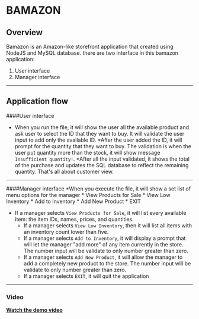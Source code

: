 # BAMAZON

## Overview
Bamazon is an Amazon-like storefront application that created using NodeJS and MySQL database.
there are two interface in this bamazon application:
1.  User interface
2.  Manager interface
- - -
## Application flow

####User interface
* When you run the file, it will show the user all the available product and ask user to select the ID that they want to buy. It will validate the user input to add only the available ID.
*After the user added the ID, it will prompt for the quantity that they want to buy. The validation is when the user put quantity more than the stock, it will show message `Insufficient quantity!`.
*After all the input validated, it shows the total of the purchase and updates the SQL database to reflect the remaining quantity.
That's all about customer view. 
- - -
####Manager interface
*When you execute the file, it will show a set list of menu options for the manager
    * View Products for Sale
    * View Low Inventory
    * Add to Inventory
    * Add New Product
    * EXIT
* If a manager selects `View Products for Sale`, it will list every available item: the item IDs, names, prices, and quantities.
  * If a manager selects `View Low Inventory`, then it will list all items with an inventory count lower than five.
  * If a manager selects `Add to Inventory`, it will display a prompt that will let the manager "add more" of any item currently in the store. The number input will be validate to only number greater than zero.
  * If a manager selects `Add New Product`, it will allow the manager to add a completely new product to the store. The number input will be validate to only number greater than zero.
  * If a manager selects `EXIT`, it will quit the application
- - -
### Video
**[Watch the demo video](https://youtu.be/PtihJl2qUqE)**